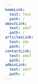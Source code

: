 ```yaml
---
homeLink:
  text: Test
  path: /
aboutLink:
  text: adsf
  path: /
articlesLink:
  text: ads
  path: /
contactLink:
  text: adsf
  path: /
adminLink:
  text: adsf
  path: /
---
```

